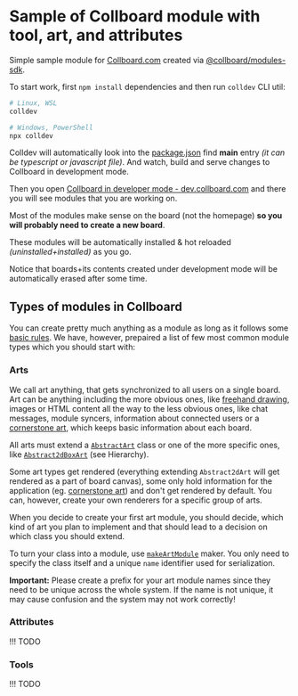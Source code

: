 # Sample of Collboard module with tool, art, and attributes

Simple sample module for [Collboard.com](https://collboard.com/) created via [@collboard/modules-sdk](https://www.npmjs.com/package/@collboard/modules-sdk).

To start work, first `npm install` dependencies and then run `colldev` CLI util:

```bash
# Linux, WSL
colldev

# Windows, PowerShell
npx colldev
```

Colldev will automatically look into the [package.json](./package.json) find **main** entry _(it can be typescript or javascript file)_. And watch, build and serve changes to Collboard in development mode.

Then you open [Collboard in developer mode - dev.collboard.com](https://dev.collboard.com) and there you will see modules that you are working on.

Most of the modules make sense on the board (not the homepage) **so you will probably need to create a new board**.

These modules will be automatically installed & hot reloaded _(uninstalled+installed)_ as you go.

Notice that boards+its contents created under development mode will be automatically erased after some time.

## Types of modules in Collboard

You can create pretty much anything as a module as long as it follows some [basic rules](https://github.com/collboard/modules-sdk#3-create-the-main-file). We have, however, prepaired a list of few most common module types which you should start with:

### Arts

We call art anything, that gets synchronized to all users on a single board. Art can be anything including the more obvious ones, like [freehand drawing](src/SampleArt.tsx), images or HTML content all the way to the less obvious ones, like chat messages, module syncers, information about connected users or a [cornerstone art](https://collboard.github.io/modules-sdk/classes/cornerstoneart.html), which keeps basic information about each board.

All arts must extend a [`AbstractArt`](https://collboard.github.io/modules-sdk/classes/abstractart.html) class or one of the more specific ones, like [`Abstract2dBoxArt`](https://collboard.github.io/modules-sdk/classes/abstract2dboxart.html) (see Hierarchy).

Some art types get rendered (everything extending `Abstract2dArt` will get rendered as a part of board canvas), some only hold information for the application (eg. [cornerstone art](https://collboard.github.io/modules-sdk/classes/cornerstoneart.html)) and don't get rendered by default. You can, however, create your own renderers for a specific group of arts.

When you decide to create your first art module, you should decide, which kind of art you plan to implement and that should lead to a decision on which class you should extend.

To turn your class into a module, use [`makeArtModule`](https://collboard.github.io/modules-sdk/modules.html#makeartmodule) maker. You only need to specify the class itself and a unique `name` identifier used for serialization.

**Important:** Please create a prefix for your art module names since they need to be unique across the whole system. If the name is not unique, it may cause confusion and the system may not work correctly!

### Attributes

!!! TODO

### Tools

!!! TODO

